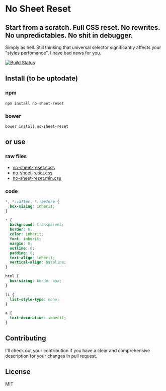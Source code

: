 # No Sheet Reset
## Start from a scratch. Full CSS reset. No rewrites. No unpredictables. No shit in debugger.

Simply as hell. Still thinking that universal selector significantly affects your "styles perfomance", I have bad news for you.

[![Build Status](https://travis-ci.org/godban/no-sheet-reset.svg?branch=master)](https://travis-ci.org/godban/no-sheet-reset)

## Install (to be uptodate)

### npm

```
npm install no-sheet-reset
```

### bower

```
bower install no-sheet-reset
```

## or use

### raw files

- [no-sheet-reset.scss](https://raw.githubusercontent.com/godban/no-sheet-reset/master/dist/_no-sheet-reset.scss)
- [no-sheet-reset.css](https://raw.githubusercontent.com/godban/no-sheet-reset/master/dist/no-sheet-reset.css)
- [no-sheet-reset.min.css](https://raw.githubusercontent.com/godban/no-sheet-reset/master/dist/no-sheet-reset.min.css)


### code


```css
*, *::after, *::before {
  box-sizing: inherit;
}

* {
  background: transparent;
  border: 0;
  color: inherit;
  font: inherit;
  margin: 0;
  outline: 0;
  padding: 0;
  text-align: inherit;
  vertical-align: baseline;
}

html {
  box-sizing: border-box;
}

li {
  list-style-type: none;
}

a {
  text-decoration: inherit;
}
```

## Contributing

I'll check out your contribution if you have a clear and comprehensive description for your changes in pull request.


## License

MIT
